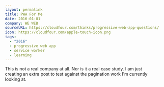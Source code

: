 ```yaml
---
layout: permalink
title: PWA For Me
date: 2016-01-01
company: WE WEB
sourceURL: https://cloudfour.com/thinks/progressive-web-app-questions/
icon: https://cloudfour.com/apple-touch-icon.png
tags:
  - "2016"
  - progressive web app
  - service worker
  - learning
---
```


This is not a real company at all. Nor is it a real case study. I am just creating an extra post to test against the pagination work I'm currently looking at.
